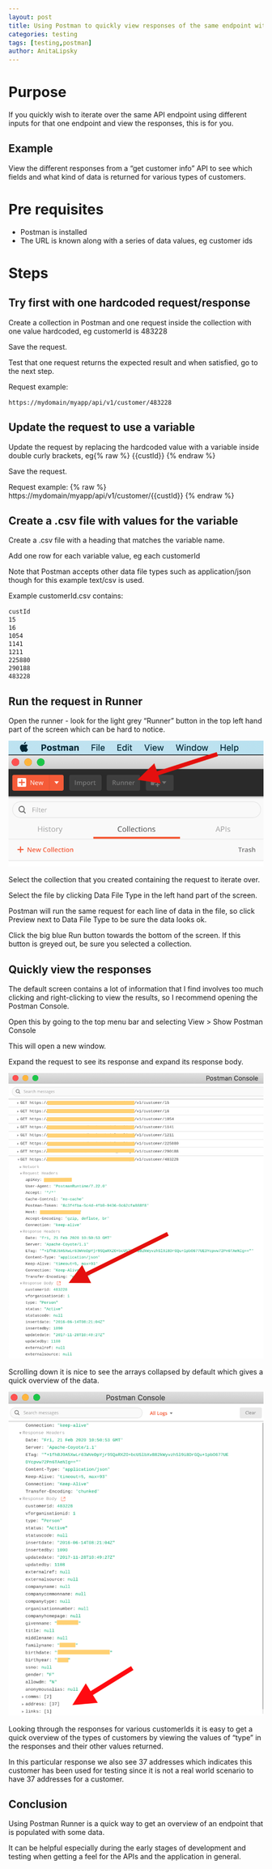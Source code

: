 ```yaml
---
layout: post
title: Using Postman to quickly view responses of the same endpoint with different inputs
categories: testing
tags: [testing,postman]
author: AnitaLipsky 
---
```


# Purpose
If you quickly wish to iterate over the same API endpoint using different inputs for that one endpoint and view the responses, this is for you.


## Example
View the different responses from a “get customer info” API to see which fields and what kind of data is returned for various types of customers.



# Pre requisites
* Postman is installed
* The URL is known along with a series of data values, eg customer ids



# Steps

## Try first with one hardcoded request/response
Create a collection in Postman and one request inside the collection with one value hardcoded, eg customerId is 483228

Save the request.

Test that one request returns the expected result and when satisfied, go to the next step.

Request example:
```
https://mydomain/myapp/api/v1/customer/483228
```


## Update the request to use a variable
Update the request by replacing the hardcoded value with a variable inside double curly brackets, eg{% raw %} {{custId}} {% endraw %}

Save the request.

Request example:
{% raw %}
https://mydomain/myapp/api/v1/customer/{{custId}}
{% endraw %}


## Create a .csv file with values for the variable
Create a .csv file with a heading that matches the variable name.

Add one row for each variable value, eg each customerId

Note that Postman accepts other data file types such as application/json though for this example text/csv is used.

Example customerId.csv contains:
```
custId
15
16
1054
1141
1211
225880
290188
483228
```


## Run the request in Runner
Open the runner - look for the light grey “Runner” button in the top left hand part of the screen which can be hard to notice.

![Postman runner button](/images/2020-03-05-Using-Postman-to-quickly-view-responses-of-the-same-endpoint-with-different-inputs/postman-runner-button.png)

Select the collection that you created containing the request to iterate over.

Select the file by clicking Data File Type in the left hand part of the screen.

Postman will run the same request for each line of data in the file, so click Preview next to Data File Type to be sure the data looks ok.

Click the big blue Run button towards the bottom of the screen. If this button is greyed out, be sure you selected a collection.


## Quickly view the responses
The default screen contains a lot of information that I find involves too much clicking and right-clicking to view the results, so I recommend opening the Postman Console.

Open this by going to the top menu bar and selecting View > Show Postman Console

This will open a new window.

Expand the request to see its response and expand its response body.

![Postman interations one response](/images/2020-03-05-Using-Postman-to-quickly-view-responses-of-the-same-endpoint-with-different-inputs/postman-iterations-one-response.png)

Scrolling down it is nice to see the arrays collapsed by default which gives a quick overview of the data.

![Postman response with arrays](/images/2020-03-05-Using-Postman-to-quickly-view-responses-of-the-same-endpoint-with-different-inputs/postman-response-with-arrays.png)

Looking through the responses for various customerIds it is easy to get a quick overview of the types of customers by viewing the values of “type” in the responses and their other values returned.

In this particular response we also see 37 addresses which indicates this customer has been used for testing since it is not a real world scenario to have 37 addresses for a customer.


## Conclusion
Using Postman Runner is a quick way to get an overview of an endpoint that is populated with some data.

It can be helpful especially during the early stages of development and testing when getting a feel for the APIs and the application in general.

